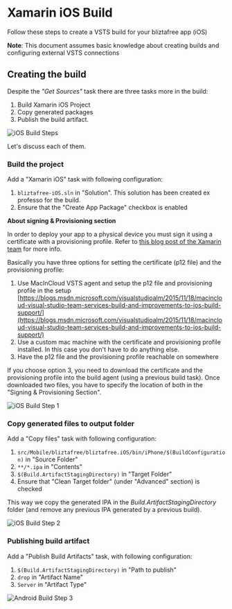 # Xamarin iOS Build

Follow these steps to create a VSTS build for your bliztafree app (iOS)

**Note**: This document assumes basic knowledge about creating builds and configuring external VSTS connections 

## Creating the build

Despite the _"Get Sources"_ task there are three tasks more in the build:

1. Build Xamarin iOS Project
2. Copy generated packages
3. Publish the build artifact.

![iOS Build Steps](images/ios-build.png)

Let's discuss each of them.

### Build the project

Add a "Xamarin iOS" task with following configuration:

1. `bliztafree-iOS.sln` in "Solution". This solution has been created ex professo for the build.
2. Ensure that the "Create App Package" checkbox is enabled

**About signing & Provisioning section**

In order to deploy your app to a physical device you must sign it using a certificate with a provisioning profile. Refer to [this blog
post of the Xamarin team](https://blog.xamarin.com/continuous-integration-for-ios-apps-with-visual-studio-team-services/) for more info.

Basically you have three options for setting the certificate (p12 file) and the provisioning profile:

1. Use MacInCloud VSTS agent and setup the p12 file and provisioning profile in the setup [https://blogs.msdn.microsoft.com/visualstudioalm/2015/11/18/macincloud-visual-studio-team-services-build-and-improvements-to-ios-build-support/](https://blogs.msdn.microsoft.com/visualstudioalm/2015/11/18/macincloud-visual-studio-team-services-build-and-improvements-to-ios-build-support/)
2. Use a custom mac machine with the certificate and provisioning profile installed. In this case you don't have to do anything else.
3. Have the p12 file and the provisioning profile reachable on somewhere

If you choose option 3, you need to download the certificate and the provisioning profile into the build agent (using a previous build task).
Once downloaded two files, you have to specify the location of both in the "Signing & Provisioning Section".

![iOS Build Step 1](images/ios-build-step1.png)

### Copy generated files to output folder

Add a "Copy files" task with following configuration:

1. `src/Mobile/bliztafree/bliztafree.iOS/bin/iPhone/$(BuildConfiguration)` in "Source Folder"
2. `**/*.ipa` in "Contents"
3. `$(Build.ArtifactStagingDirectory)` in "Target Folder"
4. Ensure that "Clean Target folder" (under "Advanced" section) is checked

This way we copy the generated IPA in the _Build.ArtifactStagingDirectory_ folder (and remove any previous IPA generated by a previous build).

![iOS Build Step 2](images/ios-build-step2.png)

### Publishing build artifact

Add a "Publish Build Artifacts" task, with following configuration:

1. `$(Build.ArtifactStagingDirectory)` in "Path to publish"
2. `drop` in "Artifact Name"
3. `Server` in "Artifact Type"

![Android Build Step 3](images/ios-build-step3.png)
